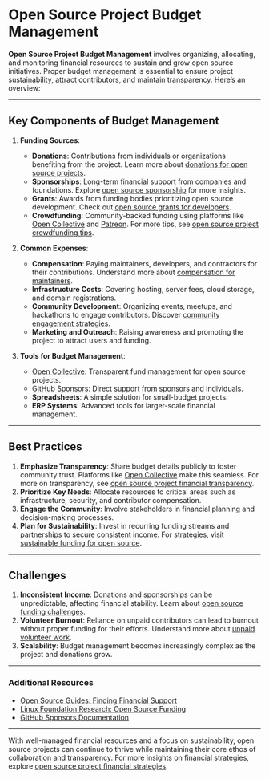 # Open Source Project Budget Management

**Open Source Project Budget Management** involves organizing, allocating, and monitoring financial resources to sustain and grow open source initiatives. Proper budget management is essential to ensure project sustainability, attract contributors, and maintain transparency. Here’s an overview:

---

## **Key Components of Budget Management**

1. **Funding Sources**:
   - **Donations**: Contributions from individuals or organizations benefiting from the project. Learn more about [donations for open source projects](https://www.license-token.com/wiki/donations-for-open-source-projects).
   - **Sponsorships**: Long-term financial support from companies and foundations. Explore [open source sponsorship](https://www.license-token.com/wiki/open-source-sponsorship) for more insights.
   - **Grants**: Awards from funding bodies prioritizing open source development. Check out [open source grants for developers](https://www.license-token.com/wiki/open-source-grants-for-developers).
   - **Crowdfunding**: Community-backed funding using platforms like [Open Collective](https://opencollective.com) and [Patreon](https://www.patreon.com). For more tips, see [open source project crowdfunding tips](https://www.license-token.com/wiki/open-source-project-crowdfunding-tips).

2. **Common Expenses**:
   - **Compensation**: Paying maintainers, developers, and contractors for their contributions. Understand more about [compensation for maintainers](https://www.license-token.com/wiki/compensation-for-maintainers).
   - **Infrastructure Costs**: Covering hosting, server fees, cloud storage, and domain registrations.
   - **Community Development**: Organizing events, meetups, and hackathons to engage contributors. Discover [community engagement strategies](https://www.license-token.com/wiki/community-engagement-strategies).
   - **Marketing and Outreach**: Raising awareness and promoting the project to attract users and funding.

3. **Tools for Budget Management**:
   - [Open Collective](https://opencollective.com): Transparent fund management for open source projects.
   - [GitHub Sponsors](https://github.com/sponsors): Direct support from sponsors and individuals.
   - **Spreadsheets**: A simple solution for small-budget projects.
   - **ERP Systems**: Advanced tools for larger-scale financial management.

---

## **Best Practices**

1. **Emphasize Transparency**: Share budget details publicly to foster community trust. Platforms like [Open Collective](https://opencollective.com) make this seamless. For more on transparency, see [open source project financial transparency](https://www.license-token.com/wiki/open-source-project-financial-transparency).
2. **Prioritize Key Needs**: Allocate resources to critical areas such as infrastructure, security, and contributor compensation.
3. **Engage the Community**: Involve stakeholders in financial planning and decision-making processes.
4. **Plan for Sustainability**: Invest in recurring funding streams and partnerships to secure consistent income. For strategies, visit [sustainable funding for open source](https://www.license-token.com/wiki/sustainable-funding-for-open-source).

---

## **Challenges**

1. **Inconsistent Income**: Donations and sponsorships can be unpredictable, affecting financial stability. Learn about [open source funding challenges](https://www.license-token.com/wiki/open-source-funding-challenges).
2. **Volunteer Burnout**: Reliance on unpaid contributors can lead to burnout without proper funding for their efforts. Understand more about [unpaid volunteer work](https://www.license-token.com/wiki/unpaid-volunteer-work).
3. **Scalability**: Budget management becomes increasingly complex as the project and donations grow.

---

### **Additional Resources**

- [Open Source Guides: Finding Financial Support](https://opensource.guide/getting-paid/)
- [Linux Foundation Research: Open Source Funding](https://linuxfoundation.org/research/)
- [GitHub Sponsors Documentation](https://docs.github.com/en/sponsors)

---

With well-managed financial resources and a focus on sustainability, open source projects can continue to thrive while maintaining their core ethos of collaboration and transparency. For more insights on financial strategies, explore [open source project financial strategies](https://www.license-token.com/wiki/open-source-project-financial-strategies).